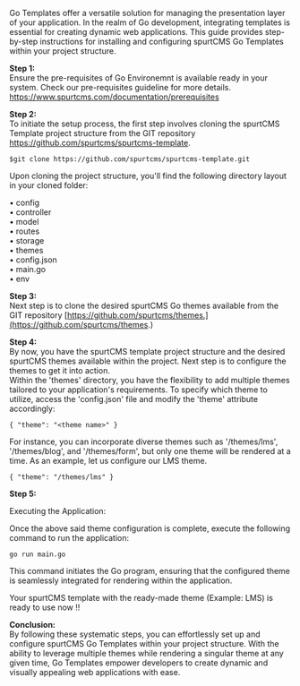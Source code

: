 Go Templates offer a versatile solution for managing the presentation layer of your application. In the realm of Go development, integrating templates is essential for creating dynamic web applications. This guide provides step-by-step instructions for installing and configuring spurtCMS Go Templates within your project structure.

**Step 1:**  
Ensure the pre-requisites of Go Environemnt is available ready in your system. Check our pre-requisites guideline for more details.
https://www.spurtcms.com/documentation/prerequisites

**Step 2:**  
To initiate the setup process, the first step involves cloning the spurtCMS Template project structure from the GIT repository https://github.com/spurtcms/spurtcms-template.

```plaintext
$git clone https://github.com/spurtcms/spurtcms-template.git
```

Upon cloning the project structure, you'll find the following directory layout in your cloned folder:

• config  
• controller  
• model  
• routes  
• storage  
• themes  
• config.json  
• main.go  
• env

**Step 3:**  
Next step is to clone the desired spurtCMS Go themes available from the GIT repository [https://github.com/spurtcms/themes.](https://github.com/spurtcms/themes.)

**Step 4:**  
By now, you have the spurtCMS template project structure and the desired spurtCMS themes available within the project. Next step is to configure the themes to get it into action.  
Within the 'themes' directory, you have the flexibility to add multiple themes tailored to your application's requirements. To specify which theme to utilize, access the 'config.json' file and modify the 'theme' attribute accordingly:

```plaintext
{ "theme": "<theme name>" }
```

For instance, you can incorporate diverse themes such as '/themes/lms', '/themes/blog', and '/themes/form', but only one theme will be rendered at a time. As an example, let us configure our LMS theme.

```plaintext
{ "theme": "/themes/lms" }
```

**Step 5:**

Executing the Application:

Once the above said theme configuration is complete, execute the following command to run the application:

```plaintext
go run main.go
```

This command initiates the Go program, ensuring that the configured theme is seamlessly integrated for rendering within the application.

Your spurtCMS template with the ready-made theme (Example: LMS) is ready to use now !!

**Conclusion:**  
By following these systematic steps, you can effortlessly set up and configure spurtCMS Go Templates within your project structure. With the ability to leverage multiple themes while rendering a singular theme at any given time, Go Templates empower developers to create dynamic and visually appealing web applications with ease.